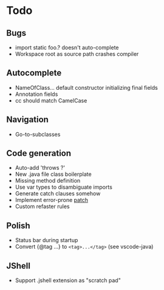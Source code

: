 # Todo

## Bugs
- import static foo.? doesn't auto-complete
- Workspace root as source path crashes compiler

## Autocomplete
- NameOfClass... default constructor initializing final fields
- Annotation fields
- cc should match CamelCase

## Navigation
- Go-to-subclasses

## Code generation
- Auto-add 'throws ?'
- New .java file class boilerplate
- Missing method definition
- Use var types to disambiguate imports
- Generate catch clauses somehow
- Implement error-prone [patch](https://errorprone.info/docs/patching)
- Custom refaster rules

## Polish
- Status bar during startup
- Convert {@tag ...} to `<tag>...</tag>` (see vscode-java)

## JShell
- Support .jshell extension as "scratch pad"
